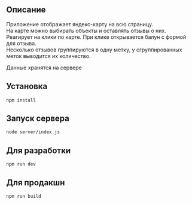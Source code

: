 ## Описание
Приложение отображает яндекс-карту на всю страницу.  
На карте можно выбирать объекты и оставлять отзывы о них.  
Реагирует на клики по карте. При клике открывается балун с формой для отзыва.   
Несколько отзывов группируются в одну метку, у сгруппированных меток выводится их количество.  
<p>Данные хранятся на сервере</p>

## Установка
`npm install`

## Запуск сервера
`node server/index.js`

## Для разработки 
`npm run dev`

## Для продакшн
`npm run build`




